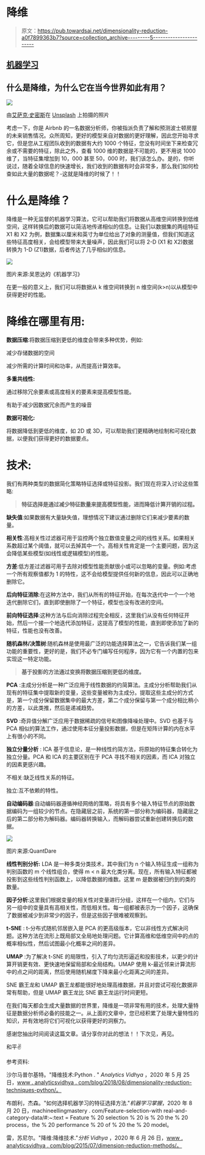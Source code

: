 # 降维

> 原文：<https://pub.towardsai.net/dimensionality-reduction-a0f7899363b7?source=collection_archive---------5----------------------->

## [机器学习](https://towardsai.net/p/category/machine-learning)

## 什么是降维，为什么它在当今世界如此有用？

![](img/37b7e3907f80b8c5047a25d6423003ee.png)

由[艾萨克·史密斯](https://unsplash.com/@isaacmsmith?utm_source=medium&utm_medium=referral)在 [Unsplash](https://unsplash.com?utm_source=medium&utm_medium=referral) 上拍摄的照片

考虑一下，你是 Airbnb 的一名数据分析师，你被指派负责了解和预测波士顿房屋的未来销售情况。众所周知，更好的模型来自对数据的更好理解，因此您开始寻求它，但是您从工程团队收到的数据有大约 1000 个特征，您没有时间坐下来检查冗余或不需要的特征，除此之外，查看 1000 维的数据是不可能的，更不用说 1000 维了，当特征集增加到 10，000 甚至 50，000 时，我们该怎么办。是的，你听说过，随着全球信息的快速增长，我们收到的数据有时会非常多，那么我们如何检查如此大量的数据呢？-这就是降维的时候了！！

# 什么是降维？

降维是一种无监督的机器学习算法，它可以帮助我们将数据从高维空间转换到低维空间，这样转换后的数据可以简洁地传递相似的信息。让我们以数据集的两组特征 X1 和 X2 为例，数据集以厘米和英寸为单位给出了对象的测量值，但我们知道这些特征高度相关，会给模型带来大量噪声，因此我们可以将 2-D (X1 和 X2)数据转换为 1-D (Z1)数据，后者传达了几乎相似的信息。

![](img/efb8ccd9e83ccf872b666192ebadda96.png)

图片来源:吴恩达的《机器学习》

在更一般的意义上，我们可以将数据从 k 维空间转换到 n 维空间(k>n)以从模型中获得更好的性能。

# 降维在哪里有用:

**数据压缩**:将数据压缩到更低的维度会带来多种优势，例如:

减少存储数据的空间

减少所需的计算时间和功率，从而提高计算效率。

**多重共线性:**

通过移除冗余要素或高度相关的要素来提高模型性能。

有助于减少因数据冗余而产生的噪音

**数据可视化:**

将数据降低到更低的维度，如 2D 或 3D，可以帮助我们更精确地绘制和可视化数据，以便我们获得更好的数据要点。

# 技术:

我们有两种类型的数据简化策略特征选择或特征投影。我们现在将深入讨论这些策略:

> **特征选择是通过减少特征数量来提高模型性能，进而降低计算开销的过程。**

**缺失值**:如果数据有大量缺失值，理想情况下建议通过删除它们来减少要素的数量。

**相关性**:高相关性过滤器可用于监控两个独立数值变量之间的线性关系。如果相关系数超过某个阈值，就可以去掉其中一个。高相关性肯定是一个主要问题，因为这会降低某些模型(如线性或逻辑模型)的性能。

**方差**:低方差过滤器可用于去除对模型性能贡献很小或可以忽略的变量。例如:考虑一个所有观察值都为 1 的特性，这不会给模型提供任何新的信息，因此可以正确地删除它。

**后向特征消除**:在这种方法中，我们从所有的特征开始，在每次迭代中一个一个地迭代删除它们，直到即使删除了一个特征，模型也没有改进的空间。

**前向特征选择**:这种方法与后向消除过程完全相反，这里我们从没有任何特征开始，然后一个接一个地迭代添加特征，这提高了模型的性能，直到即使添加了新的特征，性能也没有改善。

**随机森林/决策树**:随机森林是使用最广泛的功能选择算法之一，它告诉我们某一组功能的重要性，更好的是，我们不必专门编写任何程序，因为它有一个内置的包来实现这一特定功能。

> **基于投影的方法通过变换将数据压缩到更低的维度。**

**PCA** :主成分分析是一种广泛应用于线性数据的约简算法。主成分分析帮助我们从现有的特征集中提取新的变量，这些变量被称为主成分。提取这些主成分的方式是，第一个成分保留数据集中的最大方差，第二个成分保留与第一个成分相比稍小的方差，以此类推，然后是递减趋势。

**SVD** :奇异值分解广泛应用于数据稀疏的信号和图像降噪处理中。SVD 也基于与 PCA 相似的算法工作，通过使用本征分量投影数据，但是在矩阵计算的内在水平上有很小的不同。

**独立分量分析** : ICA 基于信息论，是一种线性约简方法，将原始的特征集合转化为独立分量。PCA 和 ICA 的主要区别在于 PCA 寻找不相关的因素，而 ICA 对独立的因素更感兴趣。

不相关:缺乏线性关系的特征。

独立:互不依赖的特性。

**自动编码器**:自动编码器遵循神经网络的策略，将具有多个输入特征节点的原始数据编码为一组较少的节点。在隐藏层之前，系统的第一部分称为编码器，隐藏层之后的第二部分称为解码器。编码器转换输入，而解码器尝试重新创建转换后的数据。

![](img/e89eb188f7d79ebcafbcf2b23104ccf1.png)

图片来源:QuantDare

**线性判别分析:** LDA 是一种多类分类技术，其中我们为 n 个输入特征生成一组称为判别函数的 m 个线性组合，使得 m < n 最大化类分离。现在，所有输入特征都被投影到这些线性判别函数上，以降低数据的维数。这里 m 是数据被归约到的类的数量。

**因子分析**:这里我们根据变量的相关性对变量进行分组，这样在一个组内，它们与另一组中的变量具有高相关性，而低相关性。每一组都被表示为一个因子，这确保了数据被减少到非常少的因子，但是这些因子很难被观察到。

**t-SNE** : t-分布式随机邻居嵌入是 PCA 的更高级版本，它以非线性方式解决问题。这种方法在流形上既局部又全局地处理问题。它计算高维和低维空间中的点的概率相似性，然后试图最小化概率之间的差异。

**UMAP** :为了解决 t-SNE 的局限性，引入了均匀流形逼近和投影技术，以更少的计算开销更有效、更快速地保留局部和全局结构。UMAP 使用 k-最近邻来计算流形中的点之间的距离，然后使用随机梯度下降来最小化距离之间的差异。

SNE 霸王龙和 UMAP 霸王龙都能很好地处理高维数据，并且对尝试可视化数据非常有帮助，但是 UMAP 霸王龙比 SNE 霸王龙运行时间更短。

在我们每天都会生成大量数据的世界里，降维是一项非常有用的技术，处理大量特征是数据分析师必备的技能之一。从上面的文章中，您已经积累了处理大量特性的知识，并有效地将它们可视化以获得更好的洞察力。

感谢您抽出时间阅读这篇文章。请分享你对此的想法！！下次见，再见。

和平✌️

参考资料:

沙尔马普尔基特。"降维技术:Python . " *Analytics Vidhya* ，2020 年 5 月 25 日，[www . analyticsvidhya . com/blog/2018/08/dimensionality-reduction-techniques-python/。](http://www.analyticsvidhya.com/blog/2018/08/dimensionality-reduction-techniques-python/.)

布朗利，杰森。"如何选择机器学习的特征选择方法."*机器学习掌握*，2020 年 8 月 20 日，machineellingmastery . com/Feature-selection-with real-and-category-data/#:~:text = Feature % 20 selection % 20 is % 20 the % 20 process，the % 20 performance % 20 of % 20 the % 20 model。

雷，苏尼尔。"降维:降维技术."*分析 Vidhya* ，2020 年 6 月 26 日，[www . analyticsvidhya . com/blog/2015/07/dimension-reduction-methods/。](http://www.analyticsvidhya.com/blog/2015/07/dimension-reduction-methods/.)